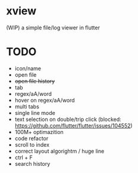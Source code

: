 # xview

(WIP) a simple file/log viewer in flutter

# TODO

- icon/name
- open file
- ~~open file history~~
- tab
- regex/aA/word
- hover on regex/aA/word
- multi tabs
- single line mode
- text selection on double/trip click (blocked: https://github.com/flutter/flutter/issues/104552)
- 100M+ optimazition
- code refactor
- scroll to index
- correct layout algorightm / huge line
- ctrl + F
- search history
